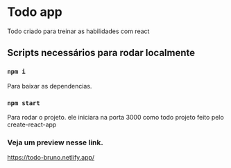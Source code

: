 # Todo app

Todo criado para treinar as habilidades com react

## Scripts necessários para rodar localmente

### `npm i`

Para baixar as dependencias. 
### `npm start`

Para rodar o projeto. ele iniciara na porta 3000 como todo projeto feito pelo create-react-app

### Veja um preview nesse link.

https://todo-bruno.netlify.app/
